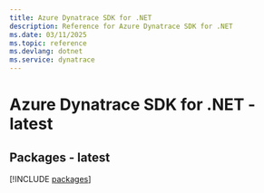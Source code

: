 ```yaml
---
title: Azure Dynatrace SDK for .NET
description: Reference for Azure Dynatrace SDK for .NET
ms.date: 03/11/2025
ms.topic: reference
ms.devlang: dotnet
ms.service: dynatrace
---
```

# Azure Dynatrace SDK for .NET - latest
## Packages - latest
[!INCLUDE [packages](dynatrace-index.md)]